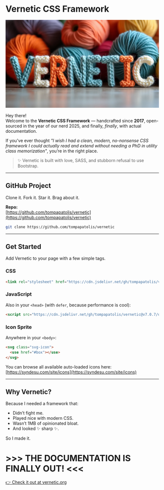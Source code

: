 # Vernetic CSS Framework

![Vernetic](hero.webp)

Hey there!  
Welcome to the **Vernetic CSS Framework** — handcrafted since **2017**, open-sourced in the year of our nerd 2025, and finally, _finally_, with actual documentation.

If you've ever thought _"I wish I had a clean, modern, no-nonsense CSS framework I could actually read and extend without needing a PhD in utility class memorization"_, you’re in the right place.

> ✨ Vernetic is built with love, SASS, and stubborn refusal to use Bootstrap.

---

## GitHub Project

Clone it. Fork it. Star it. Brag about it.

**Repo:**  
[https://github.com/tompapatolis/vernetic](https://github.com/tompapatolis/vernetic)

```bash
git clone https://github.com/tompapatolis/vernetic
```

---

## Get Started

Add Vernetic to your page with a few simple tags.

### CSS

```html
<link rel="stylesheet" href="https://cdn.jsdelivr.net/gh/tompapatolis/vernetic@v7.0.7/dist/css/vernetic.css">
```

### JavaScript

Also in your `<head>` (with `defer`, because performance is cool):

```html
<script src="https://cdn.jsdelivr.net/gh/tompapatolis/vernetic@v7.0.7/dist/js/vernetic.js" defer></script>
```

### Icon Sprite

Anywhere in your `<body>`:

```html
<svg class="svg-icon">
  <use href="#box"></use>
</svg>
```

You can browse all available auto-loaded icons here:  
[https://syndesu.com/site/icons](https://syndesu.com/site/icons)

---

## Why Vernetic?

Because I needed a framework that:

- Didn’t fight me.
- Played nice with modern CSS.
- Wasn’t 1MB of opinionated bloat.
- And looked ✨ sharp ✨.

So I made it.

# >>> THE DOCUMENTATION IS FINALLY OUT! <<<

[👉 Check it out at vernetic.org](https://vernetic.org/)
